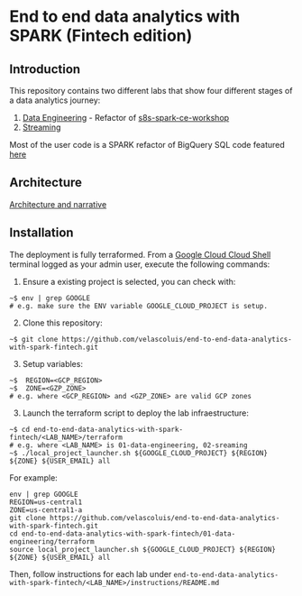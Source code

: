 # End to end data analytics with SPARK (Fintech edition)

## Introduction

This repository contains two different labs that show four different stages of a data analytics journey:

1. [Data Engineering](01-data-engineering) - Refactor of [s8s-spark-ce-workshop](https://github.com/anagha-google/s8s-spark-ce-workshop)
2. [Streaming](02-streaming)

Most of the user code is a SPARK refactor of BigQuery SQL code featured [here](https://cloud.google.com/blog/products/data-analytics/introducing-six-new-cryptocurrencies-in-bigquery-public-datasets-and-how-to-analyze-them)

## Architecture 

[Architecture and narrative](assets/end_to_end_data_analytics_with_SPARK.pdf)

## Installation

The deployment is fully terraformed.
From a [Google Cloud Cloud Shell](https://cloud.google.com/shell) terminal logged as your admin user, execute the following commands:
1. Ensure a existing project is selected, you can check with:

```console
~$ env | grep GOOGLE 
# e.g. make sure the ENV variable GOOGLE_CLOUD_PROJECT is setup.
```

2. Clone this repository:

```console
~$ git clone https://github.com/velascoluis/end-to-end-data-analytics-with-spark-fintech.git
```

3. Setup variables:

```console
~$  REGION=<GCP_REGION> 
~$  ZONE=<GZP_ZONE>
# e.g. where <GCP_REGION> and <GZP_ZONE> are valid GCP zones
```
3. Launch the terraform script to deploy the lab infraestructure:

```console
~$ cd end-to-end-data-analytics-with-spark-fintech/<LAB_NAME>/terraform
# e.g. where <LAB_NAME> is 01-data-engineering, 02-sreaming
~$ ./local_project_launcher.sh ${GOOGLE_CLOUD_PROJECT} ${REGION} ${ZONE} ${USER_EMAIL} all
```

For example:

```console
env | grep GOOGLE
REGION=us-central1
ZONE=us-central1-a
git clone https://github.com/velascoluis/end-to-end-data-analytics-with-spark-fintech.git
cd end-to-end-data-analytics-with-spark-fintech/01-data-engineering/terraform
source local_project_launcher.sh ${GOOGLE_CLOUD_PROJECT} ${REGION} ${ZONE} ${USER_EMAIL} all
```

Then, follow instructions for each lab under `end-to-end-data-analytics-with-spark-fintech/<LAB_NAME>/instructions/README.md` 
